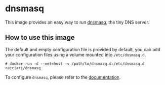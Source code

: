 # dnsmasq

This image provides an easy way to run [dnsmasq](http://www.thekelleys.org.uk/dnsmasq/doc.html), the tiny DNS server.

## How to use this image

The default and empty configuration file is provided by default, you can add your configuration files using a volume mounted into `/etc/dnsmasq.d`.

```console
# docker run -d --net=host -v /path/to/dnsmasq.d:/etc/dnsmasq.d racciari/dnsmasq
```

To configure `dnsmasq`, please refer to the [documentation](http://www.thekelleys.org.uk/dnsmasq/docs/dnsmasq-man.html).
